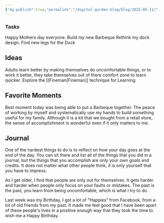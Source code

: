 ```yaml
---
{"dg-publish":true,"permalink":"/digital-garden-blog/blog/2025-05-11/","tags":["#dailynote"],"created":"2025-05-11T10:05:36.610-03:00"}
---
```


### Tasks
Happy Mothers day everyone. 
Build my new Barbeque
Rethink my dock design. 
Find new legs for the Dock
## Ideas
Adults learn better by making themselves do uncomfortable things, or to work it better, they take themselves out of there comfort zone to learn quicker.
Explore the [[Fineman\|Fineman]] technique for Learning.
## Favorite Moments
Best moment today was being able to put a Barbeque together. The peace of working by myself and systematically use my hands to build something useful for my family. Although it is a kit that we bought from a retail store, the sense of accomplishment is wonderful even if it only matters to me.
## Journal

One of the hardest things to do is to reflect on how your day goes at the end of the day. You can sit there and list all of the things that you did in a journal, but the things that you accomplish are only your own goals and credits. It does not matter what other people think, it is only yourself that you have to impress.

As I get older, I find that people are only out for themselves. It gets harder and harder when people only focus on your faults or mistakes. The past is the past, you learn from being uncomfortable, which is what I try to do. 

Last week was my Birthday, I got a lot of "Happies" from Facebook, from a lot of old friends from my past. It made me feel good that I have been apart of these people's lives in a positive enough way that they took the time to wish me a Happy Birthday.

